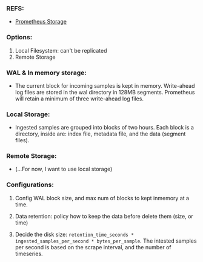 ### REFS:

* [Prometheus Storage](https://prometheus.io/docs/prometheus/latest/storage/)

### Options:

1. Local Filesystem: can't be replicated
2. Remote Storage

### WAL & In memory storage:

- The current block for incoming samples is kept in memory. Write-ahead log files are stored in the wal directory in 128MB segments. Prometheus will retain a minimum of three write-ahead log files.

### Local Storage:

- Ingested samples are grouped into blocks of two hours. Each block is a directory, inside are: index file, metadata file, and the data (segment files).

### Remote Storage:

- (...For now, I want to use local storage) 

### Configurations:

1. Config WAL block size, and max num of blocks to kept inmemory at a time. 

2. Data retention: policy how to keep the data before delete them (size, or time)

3. Decide the disk size: `retention_time_seconds * ingested_samples_per_second * bytes_per_sample`. The intested samples per second is based on the scrape interval, and the number of timeseries.
